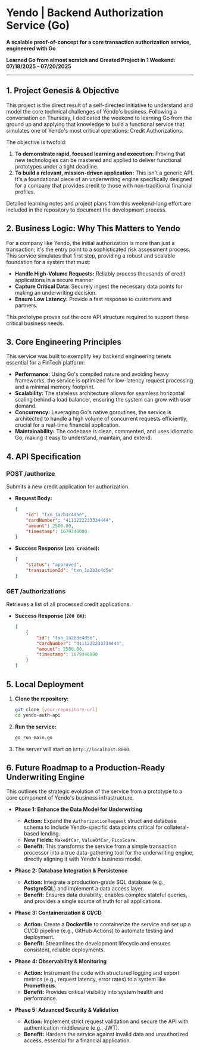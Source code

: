 # Yendo | Backend Authorization Service (Go)

**A scalable proof-of-concept for a core transaction authorization service, engineered with Go**

**Learned Go from almost scratch and Created Project in 1 Weekend: 07/18/2025 - 07/20/2025**

---

## 1. Project Genesis & Objective

This project is the direct result of a self-directed initiative to understand and model the core technical challenges of Yendo's business. Following a conversation on Thursday, I dedicated the weekend to learning Go from the ground up and applying that knowledge to build a functional service that simulates one of Yendo's most critical operations: Credit Authorizations.

The objective is twofold:
1.  **To demonstrate rapid, focused learning and execution:** Proving that new technologies can be mastered and applied to deliver functional prototypes under a tight deadline.
2.  **To build a relevant, mission-driven application:** This isn't a generic API. It's a foundational piece of an underwriting engine specifically designed for a company that provides credit to those with non-traditional financial profiles.

Detailed learning notes and project plans from this weekend-long effort are included in the repository to document the development process.

## 2. Business Logic: Why This Matters to Yendo

For a company like Yendo, the initial authorization is more than just a transaction; it's the entry point to a sophisticated risk assessment process. This service simulates that first step, providing a robust and scalable foundation for a system that must:

* **Handle High-Volume Requests:** Reliably process thousands of credit applications in a secure manner
* **Capture Critical Data:** Securely ingest the necessary data points for making an underwriting decision.
* **Ensure Low Latency:** Provide a fast response to customers and partners.

This prototype proves out the core API structure required to support these critical business needs.

## 3. Core Engineering Principles

This service was built to exemplify key backend engineering tenets essential for a FinTech platform:

* **Performance:** Using Go's compiled nature and avoiding heavy frameworks, the service is optimized for low-latency request processing and a minimal memory footprint.
* **Scalability:** The stateless architecture allows for seamless horizontal scaling behind a load balancer, ensuring the system can grow with user demand.
* **Concurrency:** Leveraging Go's native goroutines, the service is architected to handle a high volume of concurrent requests efficiently, crucial for a real-time financial application.
* **Maintainability:** The codebase is clean, commented, and uses idiomatic Go, making it easy to understand, maintain, and extend.

## 4. API Specification

### POST /authorize

Submits a new credit application for authorization.

* **Request Body:**
    ```json
    {
        "id": "txn_1a2b3c4d5e",
        "cardNumber": "4111222233334444",
        "amount": 2500.00,
        "timestamp": 1679340000
    }
    ```
* **Success Response (`201 Created`):**
    ```json
    {
        "status": "approved",
        "transactionId": "txn_1a2b3c4d5e"
    }
    ```

### GET /authorizations

Retrieves a list of all processed credit applications.

* **Success Response (`200 OK`):**
    ```json
    [
        {
            "id": "txn_1a2b3c4d5e",
            "cardNumber": "4111222233334444",
            "amount": 2500.00,
            "timestamp": 1679340000
        }
    ]
    ```

## 5. Local Deployment

1.  **Clone the repository:**
    ```bash
    git clone [your-repository-url]
    cd yendo-auth-api
    ```
2.  **Run the service:**
    ```bash
    go run main.go
    ```
3.  The server will start on `http://localhost:8080`.

## 6. Future Roadmap to a Production-Ready Underwriting Engine

This outlines the strategic evolution of the service from a prototype to a core component of Yendo's business infrastructure.

* **Phase 1: Enhance the Data Model for Underwriting**
    * **Action:** Expand the `AuthorizationRequest` struct and database schema to include Yendo-specific data points critical for collateral-based lending.
    * **New Fields:** `MakeOfCar`, `ValueOfCar`, `FicoScore`.
    * **Benefit:** This transforms the service from a simple transaction processor into a true data-gathering tool for the underwriting engine, directly aligning it with Yendo's business model.

* **Phase 2: Database Integration & Persistence**
    * **Action:** Integrate a production-grade SQL database (e.g., **PostgreSQL**) and implement a data access layer.
    * **Benefit:** Ensures data durability, enables complex stateful queries, and provides a single source of truth for all applications.

* **Phase 3: Containerization & CI/CD**
    * **Action:** Create a **Dockerfile** to containerize the service and set up a CI/CD pipeline (e.g., GitHub Actions) to automate testing and deployment.
    * **Benefit:** Streamlines the development lifecycle and ensures consistent, reliable deployments.

* **Phase 4: Observability & Monitoring**
    * **Action:** Instrument the code with structured logging and export metrics (e.g., request latency, error rates) to a system like **Prometheus**.
    * **Benefit:** Provides critical visibility into system health and performance.

* **Phase 5: Advanced Security & Validation**
    * **Action:** Implement strict request validation and secure the API with authentication middleware (e.g., JWT).
    * **Benefit:** Hardens the service against invalid data and unauthorized access, essential for a financial application. 

